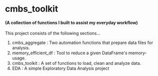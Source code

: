 # cmbs_toolkit

#### (A collection of functions I built to assist my everyday workflow)

This project consists of the following sections...

1. cmbs_aggregate : Two automation functions that prepare data files for analysis.
2. memory_efficient_df : Tool to reduce a given DataFrame's memory-usage.
3. cmbs_toolkit : A set of functions to load, clean and analyze data.
4. EDA : A simple Exploratory Data Analysis project
